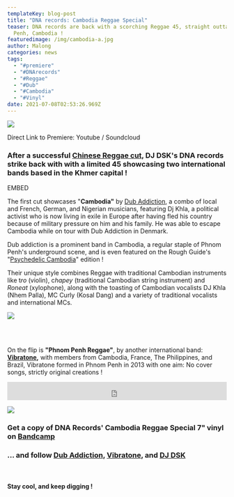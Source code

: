 ```yaml
---
templateKey: blog-post
title: "DNA records: Cambodia Reggae Special"
teaser: DNA records are back with a scorching Reggae 45, straight outta Phnom
  Penh, Cambodia !
featuredimage: /img/cambodia-a.jpg
author: Malong
categories: news
tags:
  - "#premiere"
  - "#DNArecords"
  - "#Reggae"
  - "#Dub"
  - "#Cambodia"
  - "#Vinyl"
date: 2021-07-08T02:53:26.969Z
---
```

![](/img/cambodia-a.jpg)

Direct Link to Premiere: Youtube / Soundcloud

### After a successful [Chinese Reggae cut](https://theasymetrics.com/blog/label-story-1-dna-records/), DJ DSK's DNA records strike back with with a limited 45 showcasing two international bands based in the Khmer capital !

EMBED

The first cut showcases "**Cambodia"** by [Dub Addiction](https://www.last.fm/music/Dub+Addiction/+wiki), a combo of local and French, German, and Nigerian musicians, featuring Dj Khla, a political activist who is now living in exile in Europe after having fled his country because of military pressure on him and his family. He was able to escape Cambodia while on tour with Dub Addiction in Denmark.

Dub addiction is a prominent band in Cambodia, a regular staple of Phnom Penh's underground scene, and is even featured on the Rough Guide's "[Psychedelic Cambodia](https://worldmusic.net/products/the-rough-guide-to-psychedelic-cambodia)" edition !

Their unique style combines Reggae with traditional Cambodian instruments like t*ro* (violin), c*hapey* (traditional Cambodian string instrument) and *Roneat* (xylophone), along with the toasting of Cambodian vocalists DJ Khla (Nhem Palla), MC Curly (Kosal Dang) and a variety of traditional vocalists and international MCs.

![](/img/theasymetrics_dub_addiction.jpg)

<br>

<br>

On the flip is **"Phnom Penh Reggae"**, by another international band: **[Vibratone](https://www.facebook.com/VibratoneBand),** with members from Cambodia, France, The Philippines, and Brazil, Vibratone formed in Phnom Penh in 2013 with one aim: No cover songs, strictly original creations !

<iframe style="border: 0; width: 100%; height: 42px;" src="https://bandcamp.com/EmbeddedPlayer/album=3739556668/size=small/bgcol=ffffff/linkcol=0687f5/track=2742232723/transparent=true/" seamless><a href="https://djdsk.bandcamp.com/album/cambodian-reggae-special">Cambodian Reggae Special by Vibratone</a></iframe>

![](/img/vibratone.jpg)

### Get a copy of DNA Records' Cambodia Reggae Special 7" vinyl on [Bandcamp](https://djdsk.bandcamp.com/album/cambodian-reggae-special)

### ... and follow [Dub Addiction](https://www.facebook.com/DubAddictionCambodia), [Vibratone](https://www.facebook.com/VibratoneBand), and [DJ DSK](https://djdsk3000.bigcartel.com/bio)

<br>

#### Stay cool, and keep digging !